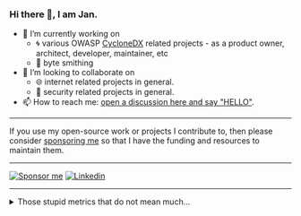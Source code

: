 ### Hi there 👋, I am Jan.

- 🔭 I’m currently working on 
  - :cyclone: various OWASP [CycloneDX](https://github.com/CycloneDX/) related projects - as a product owner, architect, developer, maintainer, etc
  <!-- [nichtparasoup](https://github.com/k4cg/nichtparasoup) -->
  - :hammer: byte smithing
- 👯 I’m looking to collaborate on 
  - :globe_with_meridians: internet related projects in general.
  - :lock_with_ink_pen: security related projects in general.
- 📫 How to reach me: [open a discussion here and say "HELLO"](https://github.com/jkowalleck/jkowalleck/discussions/new?category=hello).

<!--
- 🤔 I’m looking for help with ...
- 🌱 I’m currently learning python.
- 💬 Ask me about ...
- 😄 Pronouns: ...
- ⚡ Fun fact: ...
-->


----

If you use my open-source work or projects I contribute to, then please consider [sponsoring me][sponsor me] so that I have the funding and resources to maintain them.

----

[![Sponsor me](https://img.shields.io/static/v1?label=&message=Sponsor%20Me&color=F6F8FA&logo=GitHub%20Sponsors&logoColor=EA4AAA&style=for-the-badge)][sponsor me]
[![Linkedin](https://img.shields.io/static/v1?label=&message=LinkedIn&color=0A66C2&logo=linkedin&logoColor=white&style=for-the-badge)](https://www.linkedin.com/in/jankowalleck/)

[sponsor me]: https://github.com/sponsors/jkowalleck


----

<details><summary>Those stupid metrics that do not mean much...</summary>
  
[![GitHub Trends](https://api.githubtrends.io/user/svg/jkowalleck/langs?time_range=one_year&loc_metric=changed&theme=dark)](https://www.githubwrapped.io/jkowalleck)
![GitHub Stats](https://github-readme-stats.vercel.app/api?username=jkowalleck&theme=dark&disable_animations=true&hide_rank=true&hide_title=true)

</details>
